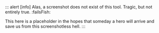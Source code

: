 ::: alert [info]
Alas, a screenshot does not exist of this tool.  Tragic, but <span class="text-dark">not entirely</span> true. :failsFish:

This here is a placeholder in the hopes that someday a hero will arrive and save us from this screenshotless hell.
:::